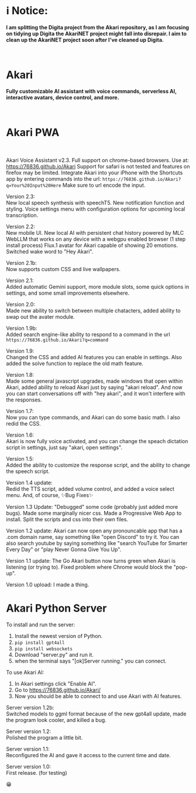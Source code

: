 # ℹ️ Notice:
**I am splitting the Digita project from the Akari repository, as I am focusing on tidying up Digita the AkariNET project might fall into disrepair. I aim to clean up the AkariNET project soon after I've cleaned up Digita.**

<br>

# Akari 
**Fully customizable AI assistant with voice commands, serverless AI, interactive avatars, device control, and more.**

<br>


# Akari PWA


<br>



Akari Voice Assistant v2.3.
Full support on chrome-based browsers.
Use at: https://76836.github.io/Akari
Support for safari is not tested and features on firefox may be limited.
Integrate Akari into your iPhone with the Shortcuts app by entering commands into the url: `https://76836.github.io/Akari?q=Your%20Input%20Here` Make sure to url encode the input.

Version 2.3: <br>
New local speech synthesis with speechT5.
New notification function and styling.
Voice settings menu with configuration options for upcoming local transcription. 

Version 2.2: <br>
New mobile UI.
New local AI with persistent chat history powered by MLC WebLLM that works on any device with a webgpu enabled browser (1 step install process)
Flux.1 avatar for Akari capable of showing 20 emotions.
Switched wake word to "Hey Akari".

Version 2.1b: <br>
Now supports custom CSS and live wallpapers.

Version 2.1: <br>
Added automatic Gemini support, more module slots, some quick options in settings, and some small improvements elsewhere.

Version 2.0: <br>
Made new ability to switch between multiple chatacters, added ability to swap out the avater module.

Version 1.9b: <br>
Added search engine-like ability to respond to a command in the url `https://76836.github.io/Akari?q=command`

Version 1.9: <br>
Changed the CSS and added AI features you can enable in settings. Also added the solve function to replace the old math feature.

Version 1.8: <br>
Made some general javascript upgrades, made windows that open within Akari, added ability to reload Akari just by saying "akari reload". And now you can start conversations off with "hey akari", and it won't interfere with the responses.

Version 1.7: <br>
Now you can type commands, and Akari can do some basic math. I also redid the CSS.

Version 1.6: <br>
Akari is now fully voice activated, and you can change the speach dictation script in settings, just say "akari, open settings".

Version 1.5: <br>
Added the ability to customize the response script, and the ability to change the speech script.

Version 1.4 update: <br>
Redid the TTS script, added volume control, and added a voice select menu. And, of course, ✨Bug Fixes✨

Version 1.3 Update: 
"Debugged" some code (probably just added more bugs). 
Made some marginally nicer css. 
Made a Progressive Web App to install. 
Split the scripts and css into their own files.

Version 1.2 update:
Akari can now open any pronouncable app that has a .com domain name, say something like "open Discord" to try it.
You can also search youtube by saying something like "search YouTube for Smarter Every Day" or "play Never Gonna Give You Up".

Version 1.1 update:
The Go Akari button now turns green when Akari is listening (or trying to).
Fixed problem where Chrome would block the "pop-up".

Version 1.0 upload:
I made a thing.


# Akari Python Server

To install and run the server:
1. Install the newest version of Python.
2. `pip install gpt4all`
3. `pip install websockets`
4. Download "server.py" and run it.
5. when the terminal says "[ok]Server running." you can connect.
   
To use Akari AI: <br>
1. In Akari settings click "Enable AI".
2. Go to https://76836.github.io/Akari/
3. Now you should be able to connect to and use Akari with AI features.

Server version 1.2b: <br>
Switched models to ggml format because of the new gpt4all update, made the program look cooler, and killed a bug.

Server version 1.2: <br>
Polished the program a little bit.

Server version 1.1: <br>
Reconfigured the AI and gave it access to the current time and date.

Server version 1.0: <br>
First release. (for testing)


😁

